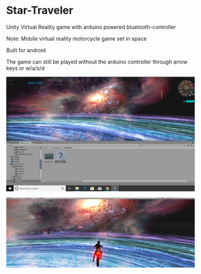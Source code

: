 # Star-Traveler
Unity Virtual Reality game with arduino powered bluetooth-controller

Note: 
Mobile virtual reality motorcycle game set in space 

Built for android 

The game can still be played without the arduino controller through arrow keys or w/a/s/d 

![Background of game](https://github.com/dyerasi/Star-Traveler/blob/master/vr%20game%201.png)

![Background of game](https://github.com/dyerasi/Star-Traveler/blob/master/vrgame%202.png)
